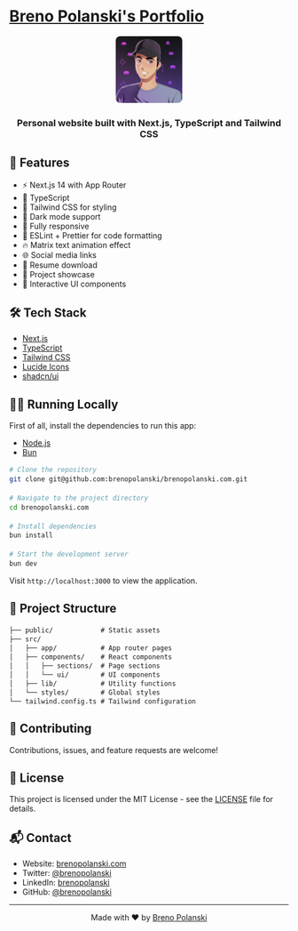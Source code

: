 # [Breno Polanski's Portfolio](https://brenopolanski.com)

<div align="center">
  <img src="public/breno-pfp.webp" alt="Breno Polanski" width="120" height="120" style="border-radius: 8px;"/>
  <h3>Personal website built with Next.js, TypeScript and Tailwind CSS</h3>
</div>

## 🚀 Features

- ⚡️ Next.js 14 with App Router
- 💪 TypeScript
- 🎨 Tailwind CSS for styling
- 🌙 Dark mode support
- 📱 Fully responsive
- 🎯 ESLint + Prettier for code formatting
- 🔥 Matrix text animation effect
- 🌐 Social media links
- 📄 Resume download
- 💼 Project showcase
- 🎉 Interactive UI components

## 🛠️ Tech Stack

- [Next.js](https://nextjs.org)
- [TypeScript](https://www.typescriptlang.org)
- [Tailwind CSS](https://tailwindcss.com)
- [Lucide Icons](https://lucide.dev)
- [shadcn/ui](https://ui.shadcn.com)

## 🏃‍♂️ Running Locally

First of all, install the dependencies to run this app:

- [Node.js](https://nodejs.org)
- [Bun](https://bun.sh)

```bash
# Clone the repository
git clone git@github.com:brenopolanski/brenopolanski.com.git

# Navigate to the project directory
cd brenopolanski.com

# Install dependencies
bun install

# Start the development server
bun dev
```

Visit `http://localhost:3000` to view the application.

## 📂 Project Structure

```
├── public/            # Static assets
├── src/
│   ├── app/           # App router pages
│   ├── components/    # React components
│   │   ├── sections/  # Page sections
│   │   └── ui/        # UI components
│   ├── lib/           # Utility functions
│   └── styles/        # Global styles
└── tailwind.config.ts # Tailwind configuration
```

## 🤝 Contributing

Contributions, issues, and feature requests are welcome!

## 📜 License

This project is licensed under the MIT License - see the [LICENSE](LICENSE) file for details.

## 📬 Contact

- Website: [brenopolanski.com](https://brenopolanski.com)
- Twitter: [@brenopolanski](https://twitter.com/brenopolanski)
- LinkedIn: [brenopolanski](https://linkedin.com/in/brenopolanski)
- GitHub: [@brenopolanski](https://github.com/brenopolanski)

---

<div align="center">
  Made with ❤️ by <a href="https://brenopolanski.com">Breno Polanski</a>
</div>
